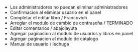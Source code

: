 - Los administradores no puedan eliminar administradores
- Confirmacion al eliminar usuario en el panel
- Completar el editar libro / Francovich
- Arreglar el modulo de cambio de contraseña / TERMINADO
- Editar comentarios / abajolayuta
- Agregar paginacion al modulo de usuarios y libros en panel
- Agregar paginacion al modulo de catalogo
- Manual de usuario / lechuga